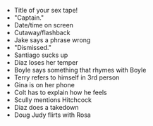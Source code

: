 - Title of your sex tape!
- "Captain."
- Date/time on screen
- Cutaway/flashback
- Jake says a phrase wrong
- "Dismissed."
- Santiago sucks up
- Diaz loses her temper
- Boyle says something that rhymes with Boyle
- Terry refers to himself in 3rd person
- Gina is on her phone
- Colt has to explain how he feels
- Scully mentions Hitchcock
- Diaz does a takedown
- Doug Judy flirts with Rosa
